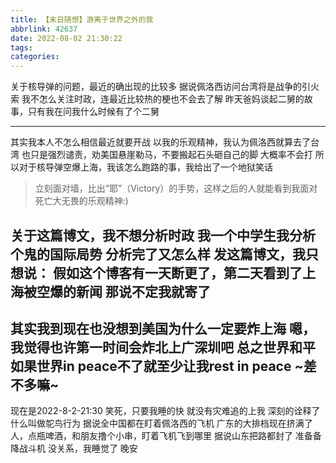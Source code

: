```yaml
---
title: 【末日随想】游离于世界之外的我
abbrlink: 42637
date: 2022-08-02 21:30:22
tags:
categories:
---
```

关于核导弹的问题，最近的确出现的比较多
据说佩洛西访问台湾将是战争的引火索
我不怎么关注时政，连最近比较热的梗也不会去了解
昨天爸妈谈起二舅的故事，只有我在问我什么时候有了个二舅
<!-- more -->
---

其实我本人不怎么相信最近就要开战
以我的乐观精神，我认为佩洛西就算去了台湾
也只是强烈谴责，劝美国悬崖勒马，不要搬起石头砸自己的脚
大概率不会打
所以对于核导弹空爆上海，我该怎么跑路的事，我给出了一个地狱笑话
>立刻面对墙，比出“耶”（Victory）的手势，这样之后的人就能看到我面对死亡大无畏的乐观精神:)

关于这篇博文，我不想分析时政
我一个中学生我分析个鬼的国际局势
分析完了又怎么样
发这篇博文，我只想说：
假如这个博客有一天断更了，第二天看到了上海被空爆的新闻
那说不定我就寄了
---

其实我到现在也没想到美国为什么一定要炸上海
嗯，我觉得也许第一时间会炸北上广深圳吧
总之世界和平
如果世界in peace不了就至少让我rest in peace
~差不多嘛~
---

现在是2022-8-2-21:30
笑死，只要我睡的快
就没有灾难追的上我
深刻的诠释了什么叫做鸵鸟行为
据说全中国都在盯着佩洛西的飞机
广东的大排档现在挤满了人，点瓶啤酒，和朋友撸个小串，盯着飞机飞到哪里
据说山东把路都封了
准备备降战斗机
没关系，我睡觉了
晚安